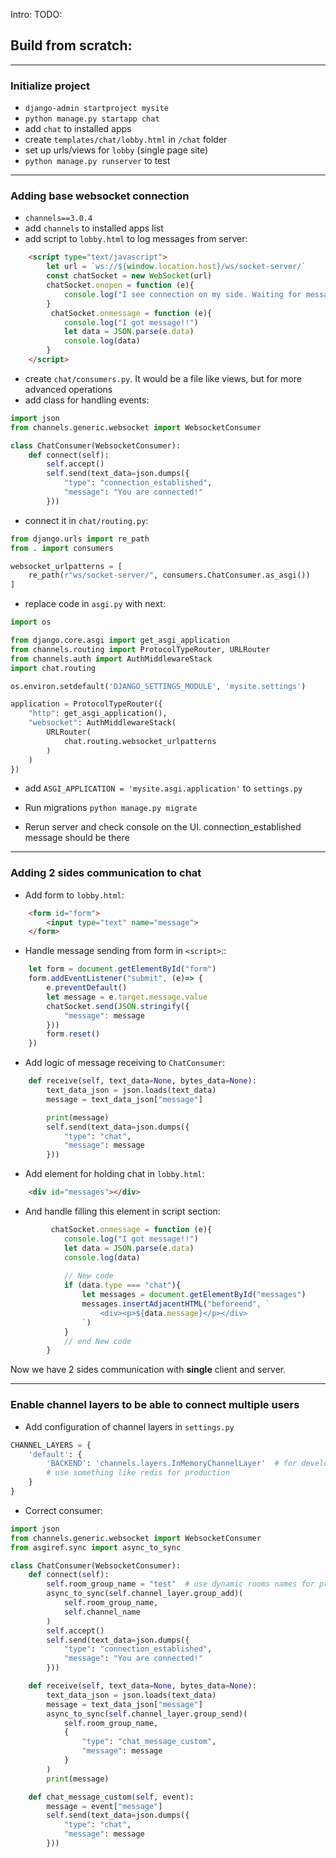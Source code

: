 Intro: 
TODO:


## Build from scratch:

---
### Initialize project
* `django-admin startproject mysite`
* `python manage.py startapp chat`
* add `chat` to installed apps
* create `templates/chat/lobby.html` in `/chat` folder
* set up urls/views for `lobby` (single page site)
* `python manage.py runserver` to test

---
### Adding base websocket connection
* `channels==3.0.4`
* add `channels` to installed apps list
* add script to `lobby.html` to log messages from server:
```html
    <script type="text/javascript">
        let url = `ws://${window.location.host}/ws/socket-server/`
        const chatSocket = new WebSocket(url)
        chatSocket.onopen = function (e){
            console.log("I see connection on my side. Waiting for messages...")
        }
         chatSocket.onmessage = function (e){
            console.log("I got message!!")
            let data = JSON.parse(e.data)
            console.log(data)
        }
    </script>
```
* create `chat/consumers.py`. It would be a file like views, but for more advanced operations
* add class for handling events:
```python
import json
from channels.generic.websocket import WebsocketConsumer

class ChatConsumer(WebsocketConsumer):
    def connect(self):
        self.accept()
        self.send(text_data=json.dumps({
            "type": "connection_established",
            "message": "You are connected!"
        }))
```
* connect it in `chat/routing.py`:
```python
from django.urls import re_path
from . import consumers

websocket_urlpatterns = [
    re_path(r"ws/socket-server/", consumers.ChatConsumer.as_asgi())
]
```
* replace code in `asgi.py` with next:
```python
import os

from django.core.asgi import get_asgi_application
from channels.routing import ProtocolTypeRouter, URLRouter
from channels.auth import AuthMiddlewareStack
import chat.routing

os.environ.setdefault('DJANGO_SETTINGS_MODULE', 'mysite.settings')

application = ProtocolTypeRouter({
    "http": get_asgi_application(),
    "websocket": AuthMiddlewareStack(
        URLRouter(
            chat.routing.websocket_urlpatterns
        )
    )
})

```
* add `ASGI_APPLICATION = 'mysite.asgi.application'` to `settings.py`

* Run migrations `python manage.py migrate`
* Rerun server and check console on the UI. connection_established message should be there

---

### Adding 2 sides communication to chat

* Add form to `lobby.html`:
```html
    <form id="form">
        <input type="text" name="message">
    </form>
```

* Handle message sending from form in `<script>`::
```javascript
    let form = document.getElementById("form")
    form.addEventListener("submit", (e)=> {
        e.preventDefault()
        let message = e.target.message.value
        chatSocket.send(JSON.stringify({
            "message": message
        }))
        form.reset()
    })
```

* Add logic of message receiving to `ChatConsumer`:
```python
    def receive(self, text_data=None, bytes_data=None):
        text_data_json = json.loads(text_data)
        message = text_data_json["message"]

        print(message)
        self.send(text_data=json.dumps({
            "type": "chat",
            "message": message
        }))
```

* Add element for holding chat in `lobby.html`:
```html
    <div id="messages"></div>
```
* And handle filling this element in script section:
```js
         chatSocket.onmessage = function (e){
            console.log("I got message!!")
            let data = JSON.parse(e.data)
            console.log(data)
            
            // New code
            if (data.type === "chat"){
                let messages = document.getElementById("messages")
                messages.insertAdjacentHTML("beforeend", `
                    <div><p>${data.message}</p></div>
                `)
            }
            // end New code
        }
```
Now we have 2 sides communication with **single** client and server.

---

### Enable channel layers to be able to connect multiple users

* Add configuration of channel layers in `settings.py`
```python
CHANNEL_LAYERS = {
    'default': {
        'BACKEND': 'channels.layers.InMemoryChannelLayer'  # for development only
        # use something like redis for production
    }
}
```
* Correct consumer:
```python
import json
from channels.generic.websocket import WebsocketConsumer
from asgiref.sync import async_to_sync

class ChatConsumer(WebsocketConsumer):
    def connect(self):
        self.room_group_name = "test"  # use dynamic rooms names for production
        async_to_sync(self.channel_layer.group_add)(
            self.room_group_name,
            self.channel_name
        )
        self.accept()
        self.send(text_data=json.dumps({
            "type": "connection_established",
            "message": "You are connected!"
        }))

    def receive(self, text_data=None, bytes_data=None):
        text_data_json = json.loads(text_data)
        message = text_data_json["message"]
        async_to_sync(self.channel_layer.group_send)(
            self.room_group_name,
            {
                "type": "chat_message_custom",
                "message": message
            }
        )
        print(message)

    def chat_message_custom(self, event):
        message = event["message"]
        self.send(text_data=json.dumps({
            "type": "chat",
            "message": message
        }))
```
